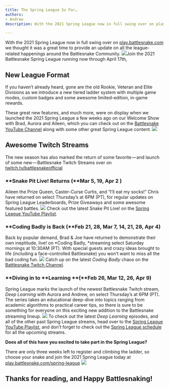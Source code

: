 ```yaml
---
title: The Spring League So Far…
authors:
- Andrew
description: With the 2021 Spring League now in full swing over on play.battlesnake.com we thought it was a great time to provide an update on all the…

---
```


With the 2021 Spring League now in full swing over on [play.battlesnake.com](https://play.battlesnake.com/spring-league) we thought it was a great time to provide an update on all the league-related happenings around the Battlesnake Community.
![](./img/--MFSTxtC5rZRvWcSGB8FVA.png)Join the 2021 Battlesnake Spring League running now through April 17th,
## New League Format

If you haven’t already heard, gone are the old Rookie, Veteran and Elite Divisions as we introduce a new tiered ladder system with multiple game modes, custom badges and some awesome limited-edition, in-game rewards.

These great new features, and much more, were on display when we launched the 2021 Spring League a few weeks ago on our Welcome Show with Brad, Aurora and Aileen, which you can check out on the [Battlesnake YouTube Channel](http://youtube.com/battlesnake) along with some other great Spring League content.
![](./img/-wJ6h_ICEwZUMQMNt47PQHA.png)
## Awesome Twitch Streams

The new season has also marked the return of some favorite — and launch of some new — Battlesnake Twitch Streams over on [twitch.tv/battlesnakeofficial](http://twitch.tv/battlesnakeofficial)

### **Snake Pit Live! Returns (**Mar 5, 19, Apr 2 )

Aileen the Prize Queen, Caster-Curse Curtis, and “I’ll eat my socks!” Chris have returned on select Thursday’s at 6PM (PT), for regular updates on Spring League Leaderboards, Prize Giveaways and some awesome featured battles.
![](./img/-lC66t4hPQ4BXxb_x1CWTbQ.png)
Check out the latest Snake Pit Live! on the [Spring League YouTube Playlist](https://youtube.com/playlist?list=PLqnl_V_pFaqYJHUjW8Oso50cMBDThkyGt).

### **Coding Badly is Back (**Feb 21, 28, Mar 7, 14, 21, 28, Apr 4)

Back by popular demand, Brad & Joe have returned to demonstrate their own ineptitude, live! on *Coding Badly, *streaming select Saturday mornings at 10:30AM (PT). With special guests and crazy ideas brought to life (including a face-controlled Battlesnake) you won’t want to miss all the bad coding fun.
![](./img/-e7yCXoMMerW76-5hlkta1g.png)
Catch up on the latest *Coding Badly* chaos on the [Battlesnake Twitch Channel](http://twitch.tv/battlesnakeofficial).

### **Diving in to **Learning **(**Feb 26, Mar 12, 26, Apr 9)

Spring League marks the launch of the newest Battlesnake Twitch stream, *Deep Learning* with Aurora and Andrew, on select Thursday’s at 6PM (PT). The series takes an educational deep-dive into topics ranging from academic algorithms to practical career tips, so there is sure to be something for everyone on this exciting new addition to the Battlesnake streaming lineup.
![](./img/-ubEr1dTGztDQ8riSj7XWUg.png)
To check out the latest *Deep Learning* episodes, and all of the other past Spring League streams, head over to the [Spring League YouTube Playlist](https://youtube.com/playlist?list=PLqnl_V_pFaqYJHUjW8Oso50cMBDThkyGt), and don’t forget to check out the [Spring League schedule](https://play.battlesnake.com/league/spring-league-2021/#info-schedule) for all the upcoming streams.

**Does all of this have you excited to take part in the Spring League?**

There are only three weeks left to register and climbing the ladder, so choose your snake and join the 2021 Spring League today at [play.battlesnake.com/spring-league](http://play.battlesnake.com/spring-league)
![](./img/-UfukZwE8G7s2UoGWt-GeIQ.png)
## Thanks for reading, and Happy Battlesnaking!
